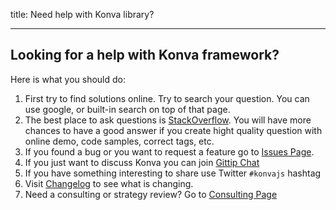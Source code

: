 title: Need help with Konva library?

---

## Looking for a help with Konva framework?

Here is what you should do:

1. First try to find solutions online. Try to search your question. You can use google, or built-in search on top of that page.
2. The best place to ask questions is [StackOverflow](https://stackoverflow.com/questions/tagged/konvajs). You will have more chances to have a good answer if you create hight quality question with online demo, code samples, correct tags, etc.
3. If you found a bug or you want to request a feature go to [Issues Page](https://github.com/konvajs/konva/issues).
4. If you just want to discuss Konva you can join [Gittip Chat](https://gitter.im/konvajs/konva)
5. If you have something interesting to share use Twitter `#konvajs` hashtag
6. Visit [Changelog](https://github.com/konvajs/konva/blob/master/CHANGELOG.md) to see what is changing.
7. Need a consulting or strategy review? Go to [Consulting Page](https://lavrton.com/consulting)
